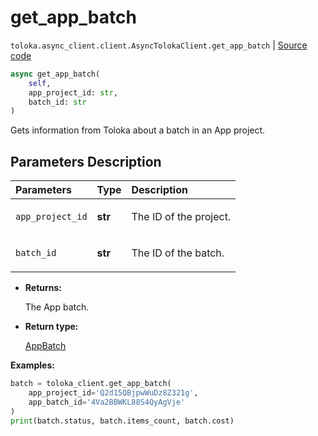 # get_app_batch
`toloka.async_client.client.AsyncTolokaClient.get_app_batch` | [Source code](https://github.com/Toloka/toloka-kit/blob/v1.2.1/src/async_client/client.py#L0)

```python
async get_app_batch(
    self,
    app_project_id: str,
    batch_id: str
)
```

Gets information from Toloka about a batch in an App project.

## Parameters Description

| Parameters | Type | Description |
| :----------| :----| :-----------|
`app_project_id`|**str**|<p>The ID of the project.</p>
`batch_id`|**str**|<p>The ID of the batch.</p>

* **Returns:**

  The App batch.

* **Return type:**

  [AppBatch](toloka.client.app.AppBatch.md)

**Examples:**


```python
batch = toloka_client.get_app_batch(
    app_project_id='Q2d15QBjpwWuDz8Z321g',
    app_batch_id='4Va2BBWKL88S4QyAgVje'
)
print(batch.status, batch.items_count, batch.cost)
```
